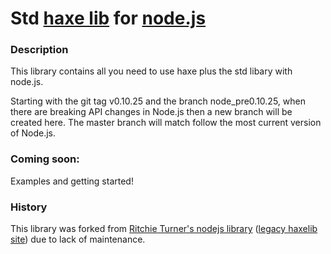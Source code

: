 [haxe]: http://http://haxe.org
[nodejs]:http://nodejs.org/
[haxelib]:http://lib.haxe.org

# Std [haxe lib][haxelib] for [node.js][nodejs]

### Description

This library contains all you need to use haxe plus the std libary with node.js.

Starting with the git tag v0.10.25 and the branch node_pre0.10.25, when there are breaking API changes in Node.js then a new branch will be created here.  The master branch will match follow the most current version of Node.js.

### Coming soon:

Examples and getting started!

### History

This library was forked from [Ritchie Turner's nodejs library](https://github.com/cloudshift) ([legacy haxelib site](http://lib.haxe.org/legacy/p/nodejs)) due to lack of maintenance.





